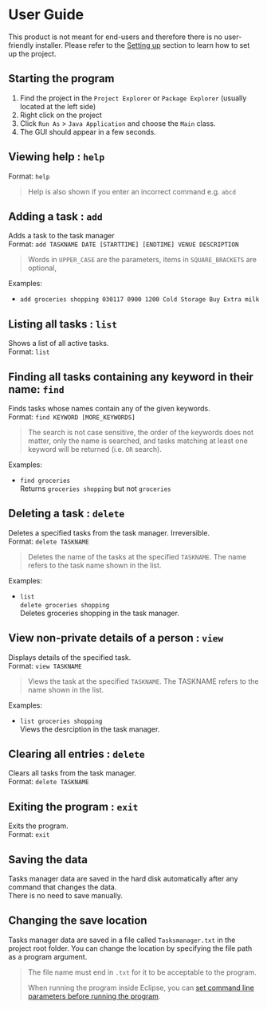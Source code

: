 # User Guide

This product is not meant for end-users and therefore there is no user-friendly installer. 
Please refer to the [Setting up](DeveloperGuide.md#setting-up) section to learn how to set up the project.

## Starting the program

1. Find the project in the `Project Explorer` or `Package Explorer` (usually located at the left side)
2. Right click on the project
3. Click `Run As` > `Java Application` and choose the `Main` class.
4. The GUI should appear in a few seconds.

## Viewing help : `help`
Format: `help`

> Help is also shown if you enter an incorrect command e.g. `abcd`
 
## Adding a task : `add`
Adds a task to the task manager<br>
Format: `add TASKNAME DATE [STARTTIME] [ENDTIME] VENUE DESCRIPTION` 
 
> Words in `UPPER_CASE` are the parameters, items in `SQUARE_BRACKETS` are optional, 
> 

Examples: 
* `add groceries shopping 030117 0900 1200 Cold Storage Buy Extra milk`

## Listing all tasks : `list`
Shows a list of all active tasks.<br>
Format: `list`

## Finding all tasks containing any keyword in their name: `find`
Finds tasks whose names contain any of the given keywords.<br>
Format: `find KEYWORD [MORE_KEYWORDS]`

> The search is not case sensitive, the order of the keywords does not matter, only the name is searched, 
and tasks matching at least one keyword will be returned (i.e. `OR` search).

Examples: 
* `find groceries`<br>
  Returns `groceries shopping` but not `groceries`

## Deleting a task : `delete`
Deletes a specified tasks from the task manager. Irreversible.<br>
Format: `delete TASKNAME`

> Deletes the name of the tasks at the specified `TASKNAME`. 
  The name refers to the task name shown in the list.

Examples: 
* `list`<br>
  `delete groceries shopping`<br>
  Deletes groceries shopping in the task manager.

## View non-private details of a person : `view`
Displays details of the specified task.<br>
Format: `view TASKNAME`

> Views the task at the specified `TASKNAME`. 
  The TASKNAME refers to the name shown in the list.

Examples: 
* `list groceries shopping`<br>
  Views the desrciption in the task manager.

## Clearing all entries : `delete`
Clears all tasks from the task manager.<br>
Format: `delete TASKNAME`  

## Exiting the program : `exit`
Exits the program.<br>
Format: `exit`  

## Saving the data 
Tasks manager data are saved in the hard disk automatically after any command that changes the data.<br>
There is no need to save manually.

## Changing the save location
Tasks manager data are saved in a file called `Tasksmanager.txt` in the project root folder.
You can change the location by specifying the file path as a program argument.<br>

> The file name must end in `.txt` for it to be acceptable to the program.
>
> When running the program inside Eclipse, you can 
  [set command line parameters before running the program](http://stackoverflow.com/questions/7574543/how-to-pass-console-arguments-to-application-in-eclipse).
